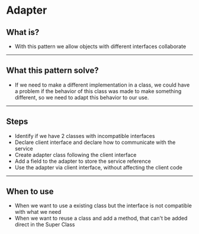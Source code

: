 # Adapter

## What is?

- With this pattern we allow objects with different interfaces collaborate  

___

## What this pattern solve?

- If we need to make a different implementation in a class, we could have a problem if the behavior of this class was made to make something different, so we need to adapt this behavior to our use.

___

## Steps

- Identify if we have 2 classes with incompatible interfaces
- Declare client interface and declare how to communicate with the service
- Create adapter class following the client interface
- Add a field to the adapter to store the service reference
- Use the adapter via client interface, without affecting the client code

___

## When to use

- When we want to use a existing class but the interface is not compatible with what we need
- When we want to reuse a class and add a method, that can't be added direct in the Super Class